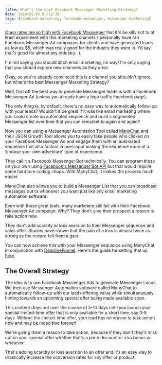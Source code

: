 ```yaml
---
title: What's the best Facebook Messenger Marketing Strategy?
date: 2019-08-05 05:12:10
tags: [facebook-marketing, facebook-messenger, messenger-marketing]
---
```


[Open rates are so high with Facebook Messenger](https://medium.com/olyo/messenger-chatbots-can-lead-your-campaigns-to-a-98-open-rate-7292db19158f) that it'd be silly not to at least experiment with this marketing channel. I personally have ran Facebook Messenger Ad campaigns for clients and have generated leads as low as $5, which was really good for the industry they were in. I'd say that's good for almost any industry. :)

I'm not saying you should ditch email marketing, no way! I'm only saying that you should explore new channels as they arise.

Okay, so you're already convinced this is a channel you shouldn't ignore, but what's the best Messenger Marketing Strategy? 

Well, first off the best way to generate Messenger leads is with a Facebook Messenger Ad (unless you already have a high traffic Facebook page).

The only thing is, by default, there's no easy way to automatically follow-up with your leads? Wouldn’t it be great if it was like email marketing where you could create an automated sequence and build a segmented Messenger list over time that you can remarket to again and again?

Now you can using a Messenger Automation Tool called [ManyChat](https://manychat.com) and their JSON Growth Tool allows you to easily take people who clicked on your Facebook Messenger Ad and engage them with an automated sequence that also factors in user input making the sequence more of a ‘choose your own adventure’ type of experience.

They call it a Facebook Messenger Bot technically. You can program these on your own using [Facebook's Messenger Bot API](https://developers.facebook.com/products/messenger/) but that would require some hardcore coding chops. With ManyChat, it makes the process much easier.

ManyChat also allows you to build a Messenger List that you can broadcast messages out to whenever you want just like any email marketing automation software.

Even with these great tools, many marketers still fail with their Facebook Messenger Ad campaign. Why? They don't give their prospect a reason to take action now. 

They don't add scarcity or loss aversion to their Messenger sequence and sales offer. Studies have shown that the pain of a loss is almost twice as strong as the reward felt from a gain.

You can now achieve this with your Messenger sequence using ManyChat in conjunction with [DeadlineFunnel](https://deadlinefunnel.com). Here's the guide for setting that up [here](https://documentation.deadlinefunnel.com/article/525-how-to-integrate-deadline-funnel-with-manychat).

## The Overall Strategy

The idea is to use Facebook Messenger Ads to generate Messenger Leads. We then use Messenger Automation software called ManyChat to automatically follow-up with our leads offering value while simultaneously hinting towards an upcoming special offer being made available soon.

This content drips out over the course of 5-10 days until you launch your special limited-time offer that is only available for a short time, say 3-5 days. Without the limited-time offer, your lead has no reason to take action now and may be indecisive forever!

We're giving them a reason to take action, because if they don't they'll miss out on your special offer whether that's a price discount or xtra bonus or whatever.

That's adding scarcity or loss aversion to an offer and it's an easy way to drastically increase the conversion rates for any offer or product.